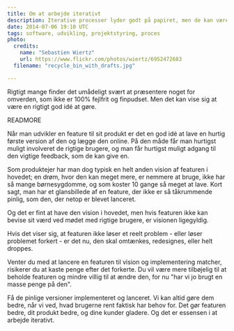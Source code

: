 ```yaml
---
title: Om at arbejde iterativt
description: Iterative processer lyder godt på papiret, men de kan være svære at acceptere, når man står i det
date: 2014-07-06 19:10 UTC
tags: software, udvikling, projektstyring, proces
photo:
  credits:
    name: "Sebastien Wiertz"
    url: https://www.flickr.com/photos/wiertz/6952472683
  filename: "recycle_bin_with_drafts.jpg"

---
```


Rigtigt mange finder det umådeligt svært at præsentere noget for omverden, som ikke er 100% fejlfrit og finpudset. Men det kan vise sig at være en rigtigt god idé at gøre.

READMORE

Når man udvikler en feature til sit produkt er det en god idé at lave en hurtig første version af den og lægge den online. På den måde får man hurtigst muligt involveret de rigtige brugere, og man får hurtigst muligt adgang til den vigtige feedback, som de kan give en.

Som produktejer har man dog typisk en helt anden vision af featuren i hovedet; en drøm, hvor den kan meget mere, er nemmere at bruge, ikke har så mange børnesygdomme, og som koster 10 gange så meget at lave. Kort sagt, man har et glansbillede af en feature, der ikke er så tåkrummende pinlig, som den, der netop er blevet lanceret.

Og det er fint at have den vision i hovedet, men hvis featuren ikke kan bevise sit værd ved mødet med rigtige brugere, er visionen ligegyldig.

Hvis det viser sig, at featuren ikke løser et reelt problem - eller løser problemet forkert - er det nu, den skal omtænkes, redesignes, eller helt droppes.

Venter du med at lancere en featuren til vision og implementering matcher, risikerer du at kaste penge efter det forkerte. Du vil være mere tilbøjelig til at beholde featuren og mindre villig til at ændre den, for nu "har vi jo brugt en masse penge på den".

Få de pinlige versioner implementeret og lanceret. Vi kan altid gøre dem bedre, når vi ved, hvad brugerne rent faktisk har behov for. Det gør featuren bedre, dit produkt bedre, og dine kunder gladere. Og det er essensen i at arbejde iterativt.
